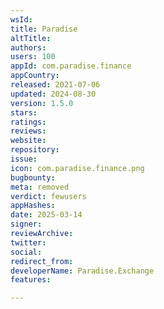 ```yaml
---
wsId: 
title: Paradise
altTitle: 
authors: 
users: 100
appId: com.paradise.finance
appCountry: 
released: 2021-07-06
updated: 2024-08-30
version: 1.5.0
stars: 
ratings: 
reviews: 
website: 
repository: 
issue: 
icon: com.paradise.finance.png
bugbounty: 
meta: removed
verdict: fewusers
appHashes: 
date: 2025-03-14
signer: 
reviewArchive: 
twitter: 
social: 
redirect_from: 
developerName: Paradise.Exchange
features: 

---
```


